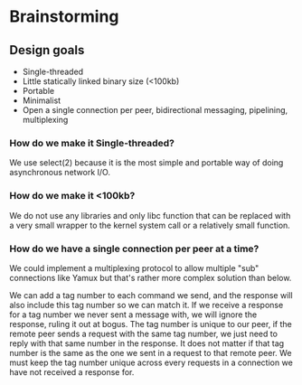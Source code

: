 
# Brainstorming

## Design goals
- Single-threaded
- Little statically linked binary size (<100kb)
- Portable
- Minimalist
- Open a single connection per peer, bidirectional messaging, pipelining, multiplexing

### How do we make it Single-threaded?

We use select(2) because it is the most simple and portable way of doing asynchronous network I/O.

### How do we make it <100kb?

We do not use any libraries and only libc function that can be replaced with a very small wrapper to the kernel system call or a relatively small function.

### How do we have a single connection per peer at a time?

We could implement a multiplexing protocol to allow multiple "sub" connections like Yamux but that's rather more complex solution than below.

We can add a tag number to each command we send, and the response will also include this tag number so we can match it. If we receive a response for a tag number we never sent a message with, we will ignore the response, ruling it out at bogus. The tag number is unique to our peer, if the remote peer sends a request with the same tag number, we just need to reply with that same number in the response. It does not matter if that tag number is the same as the one we sent in a request to that remote peer. We must keep the tag number unique across every requests in a connection we have not received a response for.